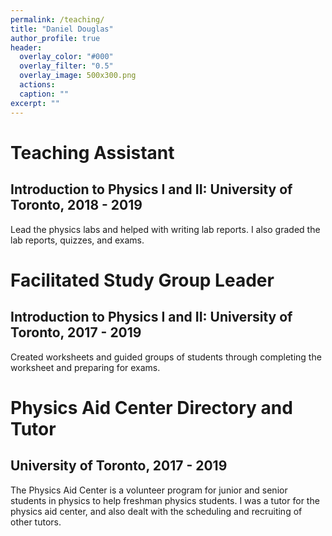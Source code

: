 ```yaml
---
permalink: /teaching/
title: "Daniel Douglas"
author_profile: true
header:
  overlay_color: "#000"
  overlay_filter: "0.5"
  overlay_image: 500x300.png
  actions:
  caption: ""
excerpt: ""
---
```


Teaching Assistant
===
Introduction to Physics I and II: University of Toronto, 2018 - 2019
---
Lead the physics labs and helped with writing lab reports. I also graded the lab reports, quizzes, and exams.

Facilitated Study Group Leader
===
Introduction to Physics I and II: University of Toronto, 2017 - 2019
---
Created worksheets and guided groups of students through completing the worksheet and preparing for exams.

Physics Aid Center Directory and Tutor
===
University of Toronto, 2017 - 2019
---
The Physics Aid Center is a volunteer program for junior and senior students in physics to help freshman physics students. I was a tutor for the physics aid center, and also dealt with the scheduling and recruiting of other tutors.
